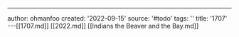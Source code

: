 ---
author: ohmanfoo
created: '2022-09-15'
source: '#todo'
tags: ''
title: '1707'
---[[1707.md]]
[[2022.md]]
[[Indians the Beaver and the Bay.md]]
